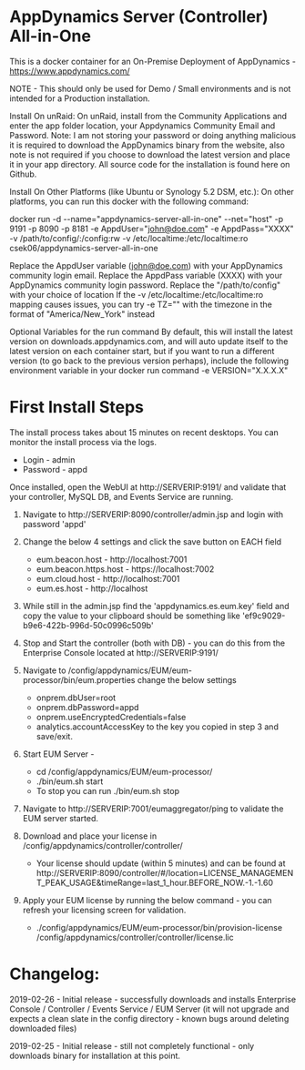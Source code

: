 # AppDynamics Server (Controller) All-in-One

This is a docker container for an On-Premise Deployment of AppDynamics - https://www.appdynamics.com/

NOTE - This should only be used for Demo / Small environments and is not intended for a Production installation.

Install On unRaid:
On unRaid, install from the Community Applications and enter the app folder location, your Appdynamics Community Email and Password. Note: I am not storing your password or doing anything malicious it is required to download the AppDynamics binary from the website, also note is not required if you choose to download the latest version and place it in your app directory. All source code for the installation is found here on Github. 

Install On Other Platforms (like Ubuntu or Synology 5.2 DSM, etc.):
On other platforms, you can run this docker with the following command:

docker run -d --name="appdynamics-server-all-in-one" --net="host" -p 9191 -p 8090 -p 8181 -e AppdUser="john@doe.com" -e AppdPass="XXXX" -v /path/to/config/:/config:rw -v /etc/localtime:/etc/localtime:ro csek06/appdynamics-server-all-in-one

Replace the AppdUser variable (john@doe.com) with your AppDynamics community  login email.
Replace the AppdPass variable (XXXX) with your AppDynamics community  login password.
Replace the "/path/to/config" with your choice of location
If the -v /etc/localtime:/etc/localtime:ro mapping causes issues, you can try -e TZ="<timezone>" with the timezone in the format of "America/New_York" instead

Optional Variables for the run command
By default, this will install the latest version on downloads.appdynamics.com, and will auto update itself to the latest version on each container start, but if you want to run a different version (to go back to the previous version perhaps), include the following environment variable in your docker run command -e VERSION="X.X.X.X"

# First Install Steps
The install process takes about 15 minutes on recent desktops. You can monitor the install process via the logs.
* Login - admin
* Password - appd

Once installed, open the WebUI at http://SERVERIP:9191/ and validate that your controller, MySQL DB, and Events Service are running.
1. Navigate to http://SERVERIP:8090/controller/admin.jsp and login with password 'appd'
2. Change the below 4 settings and click the save button on EACH field
    * eum.beacon.host - http://localhost:7001
    * eum.beacon.https.host - https://localhost:7002
    * eum.cloud.host - http://localhost:7001
    * eum.es.host - http://localhost
3. While still in the admin.jsp find the 'appdynamics.es.eum.key' field and copy the value to your clipboard should be something like 'ef9c9029-b9e6-422b-996d-50c0996c509b'
4. Stop and Start the controller (both with DB) - you can do this from the Enterprise Console located at http://SERVERIP:9191/
5. Navigate to /config/appdynamics/EUM/eum-processor/bin/eum.properties change the below settings
    * onprem.dbUser=root
    * onprem.dbPassword=appd
    * onprem.useEncryptedCredentials=false
    * analytics.accountAccessKey to the key you copied in step 3 and save/exit.
6. Start EUM Server - 
    * cd /config/appdynamics/EUM/eum-processor/
    * ./bin/eum.sh start
    * To stop you can run ./bin/eum.sh stop
  
7. Navigate to http://SERVERIP:7001/eumaggregator/ping to validate the EUM server started.
8. Download and place your license in /config/appdynamics/controller/controller/
    * Your license should update (within 5 minutes) and can be found at http://SERVERIP:8090/controller/#/location=LICENSE_MANAGEMENT_PEAK_USAGE&timeRange=last_1_hour.BEFORE_NOW.-1.-1.60
9. Apply your EUM license by running the below command - you can refresh your licensing screen for validation.
    * ./config/appdynamics/EUM/eum-processor/bin/provision-license /config/appdynamics/controller/controller/license.lic

# Changelog:
2019-02-26 - Initial release - successfully downloads and installs Enterprise Console / Controller / Events Service / EUM Server (it will not upgrade and expects a clean slate in the config directory - known bugs around deleting downloaded files)

2019-02-25 - Initial release - still not completely functional - only downloads binary for installation at this point.
